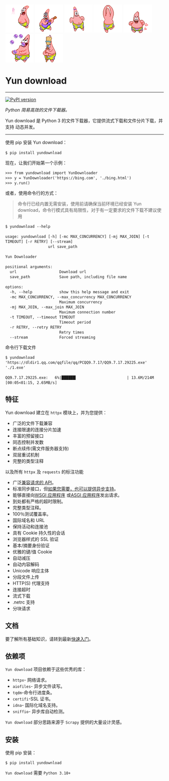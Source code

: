 ![Yun Download](images/pdx1.gif)
![Yun Download](images/pdx2.gif)
![Yun Download](images/pdx3.gif)
![Yun Download](images/pdx4.gif)
![Yun Download](images/pdx5.gif)
![Yun Download](images/pdx6.gif)
![Yun Download](images/pdx7.gif)

# Yun download

------

[![PyPI version](https://badge.fury.io/py/yundownload.svg)](https://badge.fury.io/py/yundownload)

*Python 简易高效的文件下载器。*

Yun download 是 Python 3 的文件下载器，它提供流式下载和文件分片下载，并支持 动态并发。

------

使用 pip 安装 Yun download：

`$ pip install yundownload`

现在，让我们开始第一个示例：

```shell
>>> from yundownload import YunDownloader
>>> y = YunDownloader('https://bing.com', './bing.html')
>>> y.run()
```

或者，使用命令行的方式：

> 命令行已经内置无需安装，使用前请确保当前环境已经安装 Yun download，命令行模式具有局限性，对于有一定要求的文件下载不建议使用

```shell
$ yundownload --help

usage: yundownload [-h] [-mc MAX_CONCURRENCY] [-mj MAX_JOIN] [-t TIMEOUT] [-r RETRY] [--stream]
                   url save_path

Yun Downloader

positional arguments:
  url                   Download url
  save_path             Save path, including file name

options:
  -h, --help            show this help message and exit
  -mc MAX_CONCURRENCY, --max_concurrency MAX_CONCURRENCY
                        Maximum concurrency
  -mj MAX_JOIN, --max_join MAX_JOIN
                        Maximum connection number
  -t TIMEOUT, --timeout TIMEOUT
                        Timeout period
  -r RETRY, --retry RETRY
                        Retry times
  --stream              Forced streaming
```

命令行下载文件

```shell
$ yundownload 'https://dldir1.qq.com/qqfile/qq/PCQQ9.7.17/QQ9.7.17.29225.exe' './1.exe'

QQ9.7.17.29225.exe:   6%|██████▎                      | 13.6M/214M [00:05<01:15, 2.65MB/s] 
```

## 特征

Yun download 建立在 `httpx` 模块上，并为您提供：

- 广泛的文件下载兼容
- 连接限速的连接分片加速
- 丰富的预留接口
- 同态控制并发数
- 断点续传(需文件服务器支持)
- 双层重试机制
- 完整的类型注释

以及所有 `httpx` 及 `requests` 的标注功能

- 广泛[兼容请求的 API](https://www.python-httpx.org/compatibility/)。
- 标准同步接口，但[如果您需要，也可以提供异步支持](https://www.python-httpx.org/async/)。
- 能够直接向[WSGI 应用程序](https://www.python-httpx.org/async/#calling-into-python-web-apps)
  或[ASGI 应用程序](https://www.python-httpx.org/async/#calling-into-python-web-apps)发出请求。
- 到处都有严格的超时限制。
- 完整类型注释。
- 100％测试覆盖率。
- 国际域名和 URL
- 保持活动和连接池
- 具有 Cookie 持久性的会话
- 浏览器样式的 SSL 验证
- 基本/摘要身份验证
- 优雅的键/值 Cookie
- 自动减压
- 自动内容解码
- Unicode 响应主体
- 分段文件上传
- HTTP(S) 代理支持
- 连接超时
- 流式下载
- .netrc 支持
- 分块请求

## 文档

要了解所有基础知识，请转到最新[快速入门](v3-quickstart.md)。

## 依赖项

`Yun download` 项目依赖于这些优秀的库：

- `httpx`- 网络请求。
- `aiofiles`- 异步文件读写。
- `tqdm`-命令行进度条。
- `certifi`-SSL 证书。
- `idna`- 国际化域名支持。
- `sniffio`- 异步库自动检测。

`Yun download` 部分思路来源于 `Scrapy` 提供的大量设计灵感。

## 安装

使用 pip 安装：

```
$ pip install yundownload
```

`Yun download` 需要 `Python 3.10+`